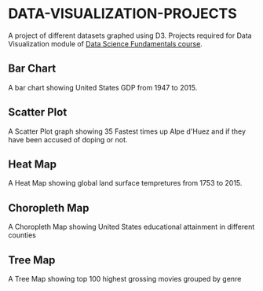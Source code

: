 # DATA-VISUALIZATION-PROJECTS
A project of different datasets graphed using D3.
Projects required for Data Visualization module of [Data Science Fundamentals course](https://academy.topcoder.com/tca-certifications/data-science-fundamentals).

## Bar Chart
A bar chart showing United States GDP from 1947 to 2015.

## Scatter Plot
A Scatter Plot graph showing 35 Fastest times up Alpe d'Huez and if they have been accused of doping or not.

## Heat Map
A Heat Map showing global land surface tempretures from 1753 to 2015.

## Choropleth Map
A Choropleth Map showing United States educational attainment in different counties

## Tree Map
A Tree Map showing top 100 highest grossing movies grouped by genre
